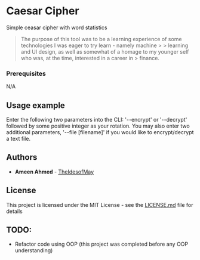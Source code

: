 # Caesar Cipher
Simple ceasar cipher with word statistics

> The purpose of this tool was to be a learning experience of some technologies I was eager to try learn - namely machine > > learning and UI design, as well as somewhat of a homage to my younger self who was, at the time, interested in a career in > finance. 


### Prerequisites

N/A


## Usage example
Enter the following two parameters into the CLI: '--encrypt' or '--decrypt' followed by some positive integer as your rotation. You may also enter two additional parameters, '--file [filename]' if you would like to encrypt/decrypt a text file.




## Authors

* **Ameen Ahmed** - [TheIdesofMay](https://github.com/TheIdesofMay)


## License

This project is licensed under the MIT License - see the [LICENSE.md](LICENSE.md) file for details

## TODO:

- Refactor code using OOP (this project was completed before any OOP understanding)

